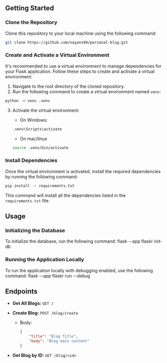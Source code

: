 ## Getting Started

### Clone the Repository
Clone this repository to your local machine using the following command:

```bash
git clone https://github.com/nayans99/personal-blog.git
```

### Create and Activate a Virtual Environment
It's recommended to use a virtual environment to manage dependencies for your Flask application. Follow these steps to create and activate a virtual environment:

1. Navigate to the root directory of the cloned repository.
2. Run the following command to create a virtual environment named `venv`:

```bash
python -m venv .venv
```
3. Activate the virtual environment:
   
   - On Windows:
   ```bash
   .venv\Scripts\activate
   ```
   - On mac/linux
   ```bash
   source .venv/bin/activate
   ```

### Install Dependencies
Once the virtual environment is activated, install the required dependencies by running the following command:

```bash
pip install -r requirements.txt
```
This command will install all the dependencies listed in the `requirements.txt` file.


## Usage

### Initializing the Database
To initialize the database, run the following command:
flask --app flaskr init-db

### Running the Application Locally
To run the application locally with debugging enabled, use the following command:
flask --app flaskr run --debug

## Endpoints

- **Get All Blogs:** `GET /`

- **Create Blog:** `POST /blog/create`
  - Body:
    ```json
    {
        "title": "Blog Title",
        "body": "Blog main content"
    }
    ```

- **Get Blog by ID:** `GET /blog/<id>`